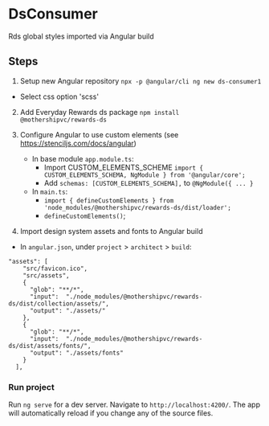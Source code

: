 # DsConsumer 
Rds global styles imported via Angular build

## Steps

1. Setup new Angular repository
`npx -p @angular/cli ng new ds-consumer1`
  * Select css option 'scss'

2. Add Everyday Rewards ds package
`npm install @mothershipvc/rewards-ds`

3. Configure Angular to use custom elements (see https://stenciljs.com/docs/angular)
    * In base module `app.module.ts`:
      * Import CUSTOM_ELEMENTS_SCHEME `import { CUSTOM_ELEMENTS_SCHEMA, NgModule } from '@angular/core';`
      * Add `schemas: [CUSTOM_ELEMENTS_SCHEMA],` to `@NgModule({ ... }`
    * In `main.ts`:
      * `import { defineCustomElements } from 'node_modules/@mothershipvc/rewards-ds/dist/loader';`
      * `defineCustomElements()`;

4. Import design system assets and fonts to Angular build
  * In `angular.json`, under `project` > `architect` > `build`:
```
"assets": [
    "src/favicon.ico",
    "src/assets",
    {
      "glob": "**/*",
      "input":  "./node_modules/@mothershipvc/rewards-ds/dist/collection/assets/",
      "output": "./assets/"
    },
    {
      "glob": "**/*",
      "input":  "./node_modules/@mothershipvc/rewards-ds/dist/assets/fonts/",
      "output": "./assets/fonts"
    }
  ],      
```

### Run project

Run `ng serve` for a dev server. Navigate to `http://localhost:4200/`. The app will automatically reload if you change any of the source files.

